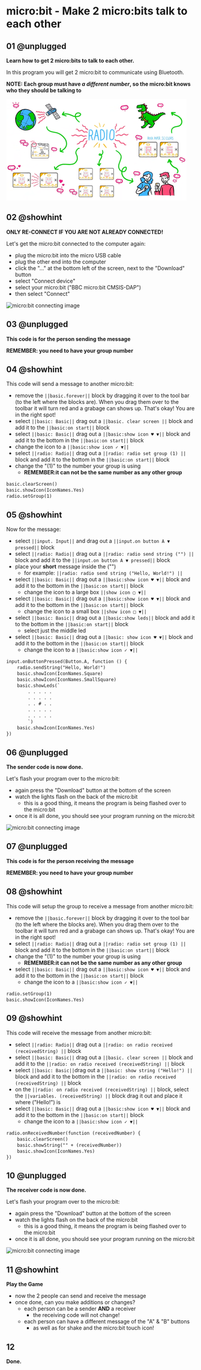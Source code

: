 # micro:bit - Make 2 micro:bits talk to each other

## 01 @unplugged

**Learn how to get 2 micro:bits to talk to each other.**

In this program you will get 2 micro:bit to communicate using Bluetooth.

**NOTE: Each group must have *a different number*, so the micro:bit knows who they should be talking to**

![micro:bit adding game](https://raw.githubusercontent.com/Mr-Coxall/Microbit-Christmas-Decoration/master/docs/static/micro_bit_radio.png)

## 02 @showhint

**ONLY RE-CONNECT IF YOU ARE NOT ALREADY CONNECTED!**

Let's get the micro:bit connected to the computer again:
- plug the micro:bit into the micro USB cable
- plug the other end into the computer
- click the "..." at the bottom left of the screen, next to the "Download" button
- select "Connect device"
- select your micro:bit ("BBC micro:bit CMSIS-DAP")
- then select "Connect"

![micro:bit connecting image](https://raw.githubusercontent.com/Mr-Coxall/Microbit-Christmas-Decoration/master/docs/static/pair.png)

## 03 @unplugged

**This code is for the person sending the message**

**REMEMBER: you need to have your group number**

## 04 @showhint

This code will send a message to another micro:bit:
- remove the ``||basic.forever||`` block by dragging it over to the tool bar (to the left where the blocks are). When you drag them over to the toolbar it will turn red and a grabage can shows up. That's okay! You are in the right spot!
- select ``||basic: Basic||`` drag out a ``||basic. clear screen ||`` block and add it to the ``||basic:on start||`` block
- select ``||basic: Basic||`` drag out a ``||basic:show icon ♥ ▼||`` block and add it to the bottom in the ``||basic:on start||`` block
- change the icon to a ``||basic:show icon ✓ ▼||``
- select ``||radio: Radio||`` drag out a ``||radio: radio set group (1) ||`` block and add it to the bottom in the ``||basic:on start||`` block
- change the "(1)" to the number your group is using
  - **REMEMBER:it can not be the same number as any other group**

```blocks
basic.clearScreen()
basic.showIcon(IconNames.Yes)
radio.setGroup(1)
```

## 05 @showhint

Now for the message:
- select ``||input. Input||`` and drag out a ``||input.on button A ▼ pressed||`` block
- select ``||radio: Radio||`` drag out a ``||radio: radio send string ("") ||`` block and add it to the ``||input.on button A ▼ pressed||`` block
- place your **short** message inside the ("")
  - for example: ``||radio: radio send string ("Hello, World!") ||``
- select ``||basic: Basic||`` drag out a ``||basic:show icon ♥ ▼||`` block and add it to the bottom in the ``||basic:on start||`` block
  - change the icon to a large box ``||show icon ▢ ▼||``
- select ``||basic: Basic||`` drag out a ``||basic:show icon ♥ ▼||`` block and add it to the bottom in the ``||basic:on start||`` block
  - change the icon to a small box ``||show icon □ ▼||``
- select ``||basic: Basic||`` drag out a ``||basic:show leds||`` block and add it to the bottom in the ``||basic:on start||`` block
  - select just the middle led
- select ``||basic: Basic||`` drag out a ``||basic: show icon ♥ ▼||`` block and add it to the bottom in the ``||basic:on start||`` block
  - change the icon to a ``||basic:show icon ✓ ▼||``

```blocks
input.onButtonPressed(Button.A, function () {
    radio.sendString("Hello, World!")
    basic.showIcon(IconNames.Square)
    basic.showIcon(IconNames.SmallSquare)
    basic.showLeds(`
        . . . . .
        . . . . .
        . . # . .
        . . . . .
        . . . . .
        `)
    basic.showIcon(IconNames.Yes)
})
```

## 06 @unplugged

**The sender code is now done.**

Let's flash your program over to the micro:bit:
- again press the "Download" button at the bottom of the screen
- watch the lights flash on the back of the micro:bit
  - this is a good thing, it means the program is being flashed over to the micro:bit
- once it is all done, you should see your program running on the micro:bit

![micro:bit connecting image](https://raw.githubusercontent.com/Mr-Coxall/Microbit-Christmas-Decoration/master/docs/static/flashing.png)

## 07 @unplugged

**This code is for the person receiving the message**

**REMEMBER: you need to have your group number**

## 08 @showhint

This code will setup the group to receive a message from another micro:bit:
- remove the ``||basic.forever||`` block by dragging it over to the tool bar (to the left where the blocks are). When you drag them over to the toolbar it will turn red and a grabage can shows up. That's okay! You are in the right spot!
- select ``||radio: Radio||`` drag out a ``||radio: radio set group (1) ||`` block and add it to the bottom in the ``||basic:on start||`` block
- change the "(1)" to the number your group is using
  - **REMEMBER:it can not be the same number as any other group**
- select ``||basic: Basic||`` drag out a ``||basic:show icon ♥ ▼||`` block and add it to the bottom in the ``||basic:on start||`` block
  - change the icon to a ``||basic:show icon ✓ ▼||``

```blocks
radio.setGroup(1)
basic.showIcon(IconNames.Yes)
```

## 09 @showhint

This code will receive the message from another micro:bit:
- select ``||radio: Radio||`` drag out a ``||radio: on radio received (receivedString) ||`` block
- select ``||basic: Basic||`` drag out a ``||basic. clear screen ||`` block and add it to the ``||radio: on radio received (receivedString) ||`` block
- select ``||basic: Basic||``drag out a ``||basic: show string ("Hello!") ||`` block and add it to the bottom in the ``||radio: on radio received (receivedString) ||`` block
- on the ``||radio: on radio received (receivedString) ||`` block, select the ``||variables. (receivedString) ||`` block drag it out and place it where ("Hello!") is
- select ``||basic: Basic||`` drag out a ``||basic:show icon ♥ ▼||`` block and add it to the bottom in the ``||basic:on start||`` block
  - change the icon to a ``||basic:show icon ✓ ▼||``

```blocks
radio.onReceivedNumber(function (receivedNumber) {
    basic.clearScreen()
    basic.showString("" + (receivedNumber))
    basic.showIcon(IconNames.Yes)
})
```

## 10 @unplugged

**The receiver code is now done.**

Let's flash your program over to the micro:bit:
- again press the "Download" button at the bottom of the screen
- watch the lights flash on the back of the micro:bit
  - this is a good thing, it means the program is being flashed over to the micro:bit
- once it is all done, you should see your program running on the micro:bit

![micro:bit connecting image](https://raw.githubusercontent.com/Mr-Coxall/Microbit-Christmas-Decoration/master/docs/static/flashing.png)

## 11 @showhint

**Play the Game**

- now the 2 people can send and receive the message
- once done, can you make additions or changes?
  - each person can be a sender **AND** a receiver
    - the receiving code will not change!
  - each person can have a different message of the "A" & "B" buttons
    - as well as for shake and the micro:bit touch icon!

## 12

**Done.**
